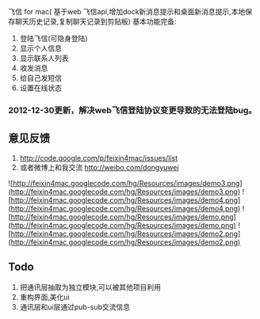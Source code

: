飞信 for mac( 基于web 飞信api,增加dock新消息提示和桌面新消息提示,本地保存聊天历史记录,复制聊天记录到剪贴板)
基本功能完备:
  1. 登陆飞信(可隐身登陆)
  1. 显示个人信息
  1. 显示联系人列表
  1. 收发消息
  1. 给自己发短信
  1. 设置在线状态

### 2012-12-30更新，解决web飞信登陆协议变更导致的无法登陆bug。 ###

## 意见反馈 ##
  1. http://code.google.com/p/feixin4mac/issues/list
  1. 或者微博上和我交流 http://weibo.com/dongyuwei

![http://feixin4mac.googlecode.com/hg/Resources/images/demo3.png](http://feixin4mac.googlecode.com/hg/Resources/images/demo3.png)
![http://feixin4mac.googlecode.com/hg/Resources/images/demo4.png](http://feixin4mac.googlecode.com/hg/Resources/images/demo4.png)
![http://feixin4mac.googlecode.com/hg/Resources/images/demo.png](http://feixin4mac.googlecode.com/hg/Resources/images/demo.png)
![http://feixin4mac.googlecode.com/hg/Resources/images/demo2.png](http://feixin4mac.googlecode.com/hg/Resources/images/demo2.png)



## Todo ##
  1. 把通讯层抽取为独立模块,可以被其他项目利用
  1. 重构界面,美化ui
  1. 通讯层和ui层通过pub-sub交流信息